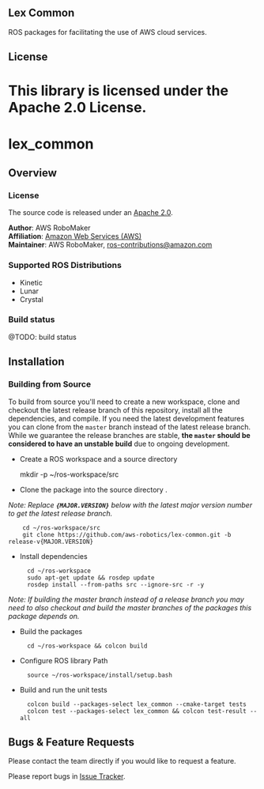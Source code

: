 ## Lex Common

ROS packages for facilitating the use of AWS cloud services.

## License

This library is licensed under the Apache 2.0 License. 
=======
# lex_common


## Overview

### License
The source code is released under an [Apache 2.0].

**Author**: AWS RoboMaker<br/>
**Affiliation**: [Amazon Web Services (AWS)]<br/>
**Maintainer**: AWS RoboMaker, ros-contributions@amazon.com

### Supported ROS Distributions
- Kinetic
- Lunar
- Crystal

### Build status

@TODO: build status

## Installation

### Building from Source

To build from source you'll need to create a new workspace, clone and checkout the latest release branch of this repository, install all the dependencies, and compile. If you need the latest development features you can clone from the `master` branch instead of the latest release branch. While we guarantee the release branches are stable, __the `master` should be considered to have an unstable build__ due to ongoing development. 

- Create a ROS workspace and a source directory

    mkdir -p ~/ros-workspace/src

- Clone the package into the source directory . 

_Note: Replace __`{MAJOR.VERSION}`__ below with the latest major version number to get the latest release branch._

        cd ~/ros-workspace/src
        git clone https://github.com/aws-robotics/lex-common.git -b release-v{MAJOR.VERSION}

- Install dependencies

        cd ~/ros-workspace 
        sudo apt-get update && rosdep update
        rosdep install --from-paths src --ignore-src -r -y
        
_Note: If building the master branch instead of a release branch you may need to also checkout and build the master branches of the packages this package depends on._

- Build the packages

        cd ~/ros-workspace && colcon build

- Configure ROS library Path

        source ~/ros-workspace/install/setup.bash


- Build and run the unit tests

        colcon build --packages-select lex_common --cmake-target tests
        colcon test --packages-select lex_common && colcon test-result --all


## Bugs & Feature Requests
Please contact the team directly if you would like to request a feature.

Please report bugs in [Issue Tracker].


[Amazon Web Services (AWS)]: https://aws.amazon.com/
[Apache 2.0]: https://aws.amazon.com/apache-2-0/
[AWS Configuration and Credential Files]: https://docs.aws.amazon.com/cli/latest/userguide/cli-config-files.html
[aws-sdk-c++]: https://github.com/aws/aws-sdk-cpp
[Getting Started with Amazon Lex]: https://docs.aws.amazon.com/lex/latest/dg/getting-started.html
[Issue Tracker]: TODO
[ROS]: http://www.ros.org
[sample app]: TODO


